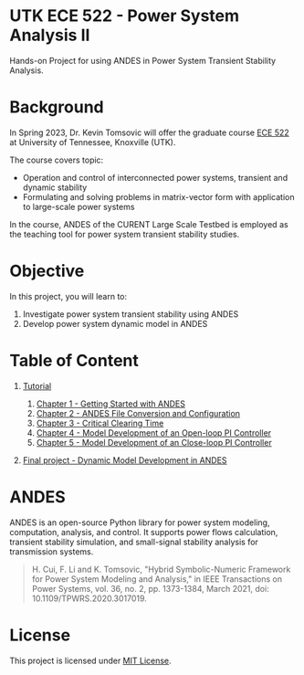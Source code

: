 # UTK ECE 522 - Power System Analysis II

Hands-on Project for using ANDES in Power System Transient Stability Analysis.

# Background

In Spring 2023, Dr. Kevin Tomsovic will offer the graduate course [ECE
522](https://catalog.utk.edu/preview_course_nopop.php?catoid=4&coid=45524) at
University of Tennessee, Knoxville (UTK).

The course covers topic:

- Operation and control of interconnected power systems, transient and dynamic
  stability
- Formulating and solving problems in matrix-vector form with application to
  large-scale power systems

In the course, ANDES of the CURENT Large Scale Testbed is employed as the
teaching tool for power system transient stability studies.

# Objective

In this project, you will learn to:

1. Investigate power system transient stability using ANDES
2. Develop power system dynamic model in ANDES

# Table of Content

1. [Tutorial](./tutorial/)

   1. [Chapter 1 - Getting Started with ANDES](./tutorial/ch1.ipynb)
   2. [Chapter 2 - ANDES File Conversion and Configuration](./tutorial/ch1.ipynb)
   3. [Chapter 3 - Critical Clearing Time](./tutorial/ch1.ipynb)
   4. [Chapter 4 - Model Development of an Open-loop PI Controller](./tutorial/ch1.ipynb)
   5. [Chapter 5 - Model Development of an Close-loop PI Controller](./tutorial/ch1.ipynb)
2. [Final project - Dynamic Model Development in ANDES](./final/FinalProject.md)

# ANDES

ANDES is an open-source Python library for power system modeling, computation,
analysis, and control. It supports power flows calculation, transient stability
simulation, and small-signal stability analysis for transmission systems.

> H. Cui, F. Li and K. Tomsovic, "Hybrid Symbolic-Numeric Framework for Power
> System Modeling and Analysis," in IEEE Transactions on Power Systems, vol. 36,
> no. 2, pp. 1373-1384, March 2021, doi: 10.1109/TPWRS.2020.3017019.

# License

This project is licensed under [MIT License](./LICENSE).
